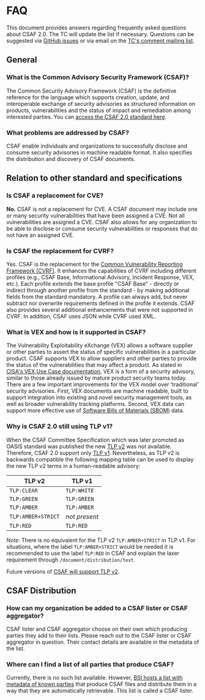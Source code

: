 # FAQ

This document provides answers regarding frequently asked questions about CSAF 2.0. The TC will update the list if necessary. Questions can be suggested via [GitHub issues](https://github.com/oasis-tcs/csaf/issues) or via email on the [TC's comment mailing list](https://lists.oasis-open.org/archives/csaf-comment/).

## General

### What is the Common Advisory Security Framework (CSAF)?

The Common Security Advisory Framework (CSAF) is the definitive reference for the language which supports creation, update, and interoperable exchange of security advisories as structured information on products, vulnerabilities and the status of impact and remediation among interested parties. You can [access the CSAF 2.0 standard here](https://docs.oasis-open.org/csaf/csaf/v2.0/os/csaf-v2.0-os.html).

### What problems are addressed by CSAF?

CSAF enable individuals and organizations to successfully disclose and consume security advisories in machine readable format. It also specifies the distribution and discovery of CSAF documents.

## Relation to other standard and specifications

### Is CSAF a replacement for CVE?

**No.** CSAF is not a replacement for CVE. A CSAF document may include one or many security vulnerabilities that have been assigned a CVE. Not all vulnerabilities are assigned a CVE. CSAF also allows for any organization to be able to disclose or consume security vulnerabilities or responses that do not have an assigned CVE.

### Is CSAF the replacement for CVRF?

Yes. CSAF is the replacement for the [Common Vulnerability Reporting Framework (CVRF)](https://docs.oasis-open.org/csaf/csaf-cvrf/v1.2/csaf-cvrf-v1.2.html). It enhances the capabilities of CVRF including different profiles (e.g., CSAF Base, Informational Advisory, Incident Response, VEX, etc.). Each profile extends the base profile "CSAF Base" - directly or indirect through another profile from the standard - by making additional fields from the standard mandatory. A profile can always add, but never subtract nor overwrite requirements defined in the profile it extends. CSAF also provides several additional enhancements that were not supported in CVRF. In addition, CSAF uses JSON while CVRF used XML.

### What is VEX and how is it supported in CSAF?

The Vulnerability Exploitability eXchange (VEX) allows a software supplier or other parties to assert the status of specific vulnerabilities in a particular product. CSAF supports VEX to allow suppliers and other parties to provide the status of the vulnerabilities that may affect a product. As stated in [CISA's VEX Use Case documentation](https://www.cisa.gov/sites/default/files/publications/VEX_Use_Cases_Aprill2022.pdf), VEX is a form of a security advisory, similar to those already issued by mature product security teams today. There are a few important improvements for the VEX model over ‘traditional’ security advisories. First, VEX documents are machine readable, built to support integration into existing and novel security management tools, as well as broader vulnerability tracking platforms. Second, VEX data can support more effective use of [Software Bills of Materials (SBOM)](https://www.cisa.gov/sbom) data.

### Why is CSAF 2.0 still using TLP v1?

When the CSAF Committee Specification which was later promoted as OASIS standard was published the new [TLP v2](https://www.first.org/tlp/) was not available. Therefore, CSAF 2.0 support only [TLP v1](https://www.first.org/tlp/v1/). Nevertheless, as TLP v2 is backwards compatible the following mapping table can be used to display the new TLP v2 terms in a human-readable advisory:

| TLP v2 | TLP v1 |
|--------|--------|
| `TLP:CLEAR` | `TLP:WHITE` |
| `TLP:GREEN` | `TLP:GREEN` |
| `TLP:AMBER` | `TLP:AMBER` |
| `TLP:AMBER+STRICT` | *not present* |
| `TLP:RED` | `TLP:RED` |

*Note:* There is no equivalent for the TLP v2 `TLP:AMBER+STRICT` in TLP v1. For situations, where the label `TLP:AMBER+STRICT` would be needed it is recommended to use the label `TLP:RED` in CSAF and explain the laxer requirement through `/document/distribution/text`.

Future versions of [CSAF will support TLP v2](https://github.com/oasis-tcs/csaf/issues/591).

## CSAF Distribution

### How can my organization be added to a CSAF lister or CSAF aggregator?

CSAF lister and CSAF aggregator choose on their own which producing parties they add to their lists. Please reach out to the CSAF lister or CSAF aggregator in question. Their contact details are available in the metadata of the list.

### Where can I find a list of all parties that produce CSAF?

Currently, there is no such list available. However, [BSI hosts a list with metadata of known parties](https://wid.cert-bund.de/.well-known/csaf-aggregator/aggregator.json) that produce CSAF files and distribute them in a way that they are automatically retrievable. This list is called a CSAF lister.
